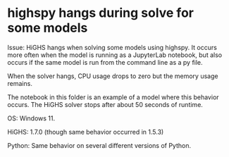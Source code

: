 # highspy hangs during solve for some models

Issue: HiGHS hangs when solving some models using highspy. It occurs more often when the model is running as a JupyterLab notebook, but also occurs if the same model is run from the command line as a py file.

When the solver hangs, CPU usage drops to zero but the memory usage remains.

The notebook in this folder is an example of a model where this behavior occurs. The HiGHS solver stops after about 50 seconds of runtime.

OS: Windows 11.

HiGHS: 1.7.0 (though same behavior occurred in 1.5.3)

Python: Same behavior on several different versions of Python.
